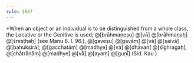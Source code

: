 ```yaml
---
rule: §867
---
```


\*When an object or an individual is to be distinguished from a whole class, the Locative or the Genitive is used; @[brāhmaṇeṣu] @[vā] @[brāhmaṇaḥ] @[śreṣṭhaḥ] (see Manu 8. I. 96.), @[gaveṣu] @[gavāṃ] @[vā] @[saivā] @[bahukṣīrā]; @[gacchatāṃ] @[madhye] @[vā] @[dhāvan] @[śīghragaḥ], @[chātrāṇāṃ] @[madhye] @[vā] @[ayaṃ] @[guṇī] (Sid. Kau.)
